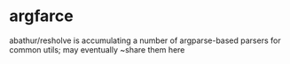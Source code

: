 # argfarce
abathur/resholve is accumulating a number of argparse-based parsers for common utils; may eventually ~share them here
